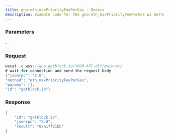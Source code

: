 ```yaml
---
title: gno:eth_maxPriorityFeePerGas - Gnosis
description: Example code for the gno:eth_maxPriorityFeePerGas ws method. Сomplete guide on how to use gno:eth_maxPriorityFeePerGas ws in GetBlock.io Web3 documentation.
---
```


### Parameters


\-

### Request

``` java
wscat -c wss://gno.getblock.io/YOUR-API-KEY/mainnet/ 
# wait for connection and send the request body 
{"jsonrpc": "2.0",
"method": "eth_maxPriorityFeePerGas",
"params": [],
"id": "getblock.io"}
```

###  Response

``` java
{
    "id": "getblock.io",
    "jsonrpc": "2.0",
    "result": "0xa17f21bb"
}
```

